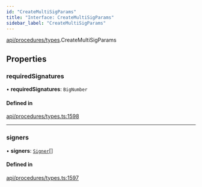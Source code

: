 ```yaml
---
id: "CreateMultiSigParams"
title: "Interface: CreateMultiSigParams"
sidebar_label: "CreateMultiSigParams"
---
```


[api/procedures/types](../../../../../modules/API/Procedures/Types/Types.md).CreateMultiSigParams

## Properties

### requiredSignatures

• **requiredSignatures**: `BigNumber`

#### Defined in

[api/procedures/types.ts:1598](https://github.com/PolymeshAssociation/polymesh-sdk/blob/88db4a911/src/api/procedures/types.ts#L1598)

___

### signers

• **signers**: [`Signer`](../../../../../modules/API/Entities/Types/Types.md#signer)[]

#### Defined in

[api/procedures/types.ts:1597](https://github.com/PolymeshAssociation/polymesh-sdk/blob/88db4a911/src/api/procedures/types.ts#L1597)
